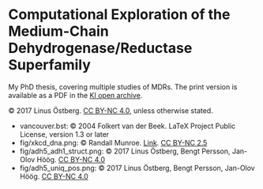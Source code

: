 # Computational Exploration of the Medium-Chain Dehydrogenase/Reductase Superfamily
My PhD thesis, covering multiple studies of MDRs.
The print version is available as a PDF in the [KI open archive](https://openarchive.ki.se/xmlui/handle/10616/45893).

© 2017 Linus Östberg. [CC BY-NC 4.0](https://creativecommons.org/licenses/by-nc/4.0/), unless otherwise stated.

* vancouver.bst: © 2004 Folkert van der Beek. LaTeX Project Public License, version 1.3 or later
* fig/xkcd_dna.png: © Randall Munroe. [Link](https://xkcd.com/1605/). [CC BY-NC 2.5](https://creativecommons.org/licenses/by-nc/2.5/)
* fig/adh5_adh1_struct.png: © 2017 Linus Östberg, Bengt Persson, Jan-Olov Höög. [CC BY-NC 4.0](https://creativecommons.org/licenses/by-nc/4.0/)
* fig/adh5_uniq_pos.png: © 2017 Linus Östberg, Bengt Persson, Jan-Olov Höög. [CC BY-NC 4.0](https://creativecommons.org/licenses/by-nc/4.0/)
